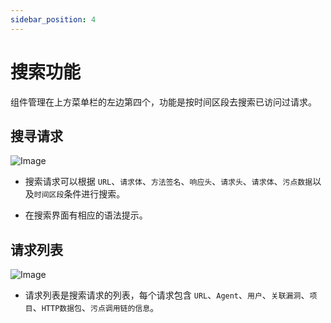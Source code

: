 ```yaml
---
sidebar_position: 4
---
```


# 搜索功能

组件管理在上方菜单栏的左边第四个，功能是按时间区段去搜索已访问过请求。

## 搜寻请求

![Image](/img/docs/operation/search/zh_search.png)

* 搜索请求可以根据 `URL`、`请求体`、`方法签名`、`响应头`、`请求头`、`请求体`、`污点数据`以及`时间区段`条件进行搜索。

* 在搜索界面有相应的语法提示。

## 请求列表

![Image](/img/docs/operation/search/zh_search_list.png)

* 请求列表是搜索请求的列表，每个请求包含 `URL`、`Agent`、`用户`、`关联漏洞`、`项目`、`HTTP数据包`、`污点调用链的信息`。
